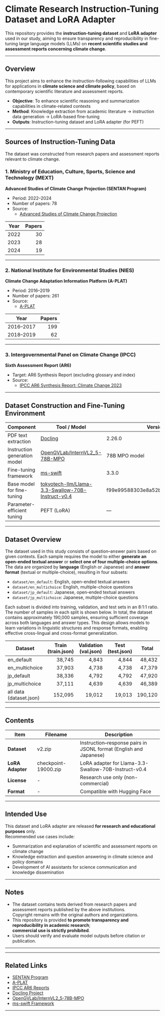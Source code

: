 # Climate Research Instruction-Tuning Dataset and LoRA Adapter

<!--
This repository provides the **instruction-tuning dataset** and **LoRA adapter** created for  
domain-specific fine-tuning of large language models (LLMs) in the field of **climate change research**.
-->
This repository provides the **instruction-tuning dataset** and **LoRA adapter** used in our study, 
aiming to ensure transparency and reproducibility in fine-tuning large language models (LLMs) on **recent scientific studies and assessment reports concerning climate change**.

---

## Overview

<!--
This project aims to improve the instruction-following ability of LLMs  
for **climate science and climate policy** by leveraging Japanese research outputs.
-->
This project aims to enhance the instruction-following capabilities of LLMs for applications 
in **climate science and climate policy**, based on contemporary scientific literature and assessment reports.

- **Objective**: To enhance scientific reasoning and summarization capabilities in climate-related contexts  
- **Method**: Knowledge extraction from academic literature → instruction data generation → LoRA-based fine-tuning  
- **Outputs**: Instruction-tuning dataset and LoRA adapter (for PEFT)

---

## Sources of Instruction-Tuning Data

<!--
The dataset was constructed based on three categories of publicly available research documents.
-->
<!--
The dataset was constructed from publicly available research outputs and assessment reports relevant to climate change.
-->
The dataset was constructed from research papers and assessment reports relevant to climate change.

### 1. Ministry of Education, Culture, Sports, Science and Technology (MEXT)  
**Advanced Studies of Climate Change Projection (SENTAN Program)**
- Period: 2022–2024  
- Number of papers: 78  
- Source:  
  - [Advanced Studies of Climate Change Projection](https://www.jamstec.go.jp/sentan/eng/index.html)

| Year | Papers |
|------|--------:|
| 2022 | 30 |
| 2023 | 28 |
| 2024 | 19 |

---

### 2. National Institute for Environmental Studies (NIES)  
**Climate Change Adaptation Information Platform (A-PLAT)**
- Period: 2016–2019  
- Number of papers: 261  
- Source:  
  - [A-PLAT](https://adaptation-platform.nies.go.jp/en/)

| Year | Papers |
|------|--------:|
| 2016–2017 | 199 |
| 2018–2019 | 62 |

---

### 3. Intergovernmental Panel on Climate Change (IPCC)  
**Sixth Assessment Report (AR6)**
- Target: AR6 Synthesis Report (excluding glossary and index)  
- Source:  
  - [IPCC AR6 Synthesis Report: Climate Change 2023](https://www.ipcc.ch/report/sixth-assessment-report-cycle/)

---

## Dataset Construction and Fine-Tuning Environment

| Component | Tool / Model | Version / Source |
|------------|---------------|------------------|
| PDF text extraction | [Docling](https://github.com/docling-project/docling) | 2.26.0 |
| Instruction generation model | [OpenGVLab/InternVL2_5-78B-MPO](https://huggingface.co/OpenGVLab/InternVL2_5-78B-MPO) | 78B MPO model |
| Fine-tuning framework | [ms-swift](https://github.com/modelscope/ms-swift) | 3.3.0 |
| Base model for fine-tuning |[tokyotech-llm/Llama-3.3-Swallow-70B-Instruct-v0.4](https://huggingface.co/tokyotech-llm/Llama-3.3-Swallow-70B-Instruct-v0.4) | f99e99588303e8a52b88076d3a5f24db19f757a6 |
| Parameter-efficient tuning | PEFT (LoRA) | — |

---

## Dataset Overview

The dataset used in this study consists of question–answer pairs based on given contexts. 
Each sample requires the model to either **generate an open-ended textual answer** or **select one of four multiple-choice options**. 
The data are organized by **language** (English or Japanese) and **answer format** (textual or multiple-choice), resulting in four subsets:

- `dataset/en_default`: English, open-ended textual answers  
- `dataset/en_multichoice`: English, multiple-choice questions  
- `dataset/jp_default`: Japanese, open-ended textual answers  
- `dataset/jp_multichoice`: Japanese, multiple-choice questions  

<!--
Each subset is split into **training**, **validation**, and **test** sets.  
The number of samples in each split is shown below.
-->

Each subset is divided into training, validation, and test sets in an 8:1:1 ratio. 
The number of samples in each split is shown below. 
In total, the dataset contains approximately 190,000 samples, ensuring sufficient coverage across both languages and answer types. 
This design allows models to learn variations in linguistic structures and response formats, enabling effective cross-lingual and cross-format generalization.

| Dataset | <div align="center">Train<br>(train.json)</div> | <div align="center">Validation<br>(val.json)</div> | <div align="center">Test<br>(test.json)</div> | <div align="center">Total</div> |
|----------|-------:|------------:|------:|--------:|
| en_default | 38,745 | 4,843 | 4,844 | 48,432 |
| en_multichoice | 37,903 | 4,738 | 4,738 | 47,379 |
| jp_default | 38,336 | 4,792 | 4,792 | 47,920 |
| jp_multichoice | 37,111 | 4,639 | 4,639 | 46,389 |
| all data<br>(dataset.json) | 152,095 | 19,012 | 19,013 | 190,120 |

---

## Contents

<!--
| Item | Description |
|------|-------------|
| **Dataset** | Instruction–response pairs in JSONL format (English and Japanese) |
| **LoRA Adapter** | LoRA adapter for Llama-3.3-Swallow-70B-Instruct-v0.4 |
| **License** | Research use only (non-commercial) |
| **Format** | Compatible with Hugging Face |
-->
| Item | Filename | Description |
|------|----------|-------------|
| **Dataset** | v2.zip | Instruction–response pairs in JSONL format (English and Japanese) |
| **LoRA Adapter** | checkpoint-19000.zip | LoRA adapter for Llama-3.3-Swallow-70B-Instruct-v0.4 |
| **License** | - | Research use only (non-commercial) |
| **Format** | - | Compatible with Hugging Face |

---

## Intended Use

This dataset and LoRA adapter are released **for research and educational purposes** only.  
Recommended use cases include:

<!--
- Summarization and explanation of scientific texts on climate change  
- Knowledge extraction and question answering in climate policy contexts  
- Development of AI assistants for science communication and public understanding
-->
- Summarization and explanation of scientific and assessment reports on climate change  
- Knowledge extraction and question answering in climate science and policy domains  
- Development of AI assistants for science communication and knowledge dissemination

---

## Notes

<!--
- The source texts are derived from publicly available research articles of the above institutions.  
  Copyright remains with the original authors and institutions.  
- This repository is provided **for transparency in academic research**; **commercial use is strictly prohibited**.  
- Users should verify and evaluate model outputs before citing or publishing results based on them.
-->
- The dataset contains texts derived from research papers and assessment reports published by the above institutions.  
  Copyright remains with the original authors and organizations.  
- This repository is provided **to promote transparency and reproducibility in academic research**;  
  **commercial use is strictly prohibited**.  
- Users should verify and evaluate model outputs before citation or publication.

---

<!--
## Citation

If you use this dataset or adapter in your research, please cite as follows:

- D. Matsuoka, S. Kawahara, K. Murakami, R. Matsumoto, R. Ito, S. Sugimoto, D. Sugiyama, M. Hara, M. Hayashida, K. Nguyen, A. Peng, T. Abe, I. Sugiyama, *Climatology-specific Large Language Model using Ensemble Projection Data toward Regional Climate Services*, Earth’s Future (2025) (submitted)
- GitHub Repository, https://github.com/kawaharas/Climate-Research-Instruction-Tuning-Dataset-and-LoRA-Adapter
-->
---

## Related Links

- [SENTAN Program](https://www.jamstec.go.jp/sentan/eng/)
- [A-PLAT](https://adaptation-platform.nies.go.jp/en/)
- [IPCC AR6 Reports](https://www.ipcc.ch/report/sixth-assessment-report-cycle/)
- [Docling Project](https://github.com/docling-project/docling)
- [OpenGVLab/InternVL2_5-78B-MPO](https://huggingface.co/OpenGVLab/InternVL2_5-78B-MPO)
- [ms-swift Framework](https://github.com/modelscope/ms-swift)

---
<!--
© 2025 JAMSTEC Licensed for research and educational use only.
-->
